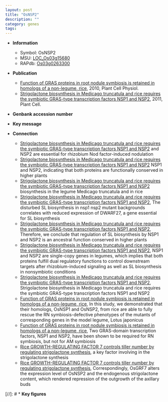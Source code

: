 ```yaml
---
layout: post
title: "OsNSP2"
description: ""
category: genes
tags: 
---
```


* **Information**  
    + Symbol: OsNSP2  
    + MSU: [LOC_Os03g15680](http://rice.plantbiology.msu.edu/cgi-bin/ORF_infopage.cgi?orf=LOC_Os03g15680)  
    + RAPdb: [Os03g0263300](http://rapdb.dna.affrc.go.jp/viewer/gbrowse_details/irgsp1?name=Os03g0263300)  

* **Publication**  
    + [Function of GRAS proteins in root nodule symbiosis is retained in homologs of a non-legume, rice](http://www.ncbi.nlm.nih.gov/pubmed?term=Function+of+GRAS+proteins+in+root+nodule+symbiosis+is+retained+in+homologs+of+a+non-legume,+rice%5BTitle%5D), 2010, Plant Cell Physiol.
    + [Strigolactone biosynthesis in Medicago truncatula and rice requires the symbiotic GRAS-type transcription factors NSP1 and NSP2](http://www.ncbi.nlm.nih.gov/pubmed?term=Strigolactone+biosynthesis+in+Medicago+truncatula+and+rice+requires+the+symbiotic+GRAS-type+transcription+factors+NSP1+and+NSP2%5BTitle%5D), 2011, Plant Cell.

* **Genbank accession number**  

* **Key message**  

* **Connection**  
    + [Strigolactone biosynthesis in Medicago truncatula and rice requires the symbiotic GRAS-type transcription factors NSP1 and NSP2](NSP1) and NSP2 are essential for rhizobium Nod factor-induced nodulation
    + [Strigolactone biosynthesis in Medicago truncatula and rice requires the symbiotic GRAS-type transcription factors NSP1 and NSP2](Oryza+sativa) NSP1 and NSP2, indicating that both proteins are functionally conserved in higher plants
    + [Strigolactone biosynthesis in Medicago truncatula and rice requires the symbiotic GRAS-type transcription factors NSP1 and NSP2](SL) biosynthesis in the legume Medicago truncatula and in rice
    + [Strigolactone biosynthesis in Medicago truncatula and rice requires the symbiotic GRAS-type transcription factors NSP1 and NSP2](http://www.ncbi.nlm.nih.gov/pubmed?term=Strigolactone+biosynthesis+in+Medicago+truncatula+and+rice+requires+the+symbiotic+GRAS-type+transcription+factors+NSP1+and+NSP2%5BTitle%5D), The disturbed SL biosynthesis in nsp1 nsp2 mutant backgrounds correlates with reduced expression of DWARF27, a gene essential for SL biosynthesis
    + [Strigolactone biosynthesis in Medicago truncatula and rice requires the symbiotic GRAS-type transcription factors NSP1 and NSP2](http://www.ncbi.nlm.nih.gov/pubmed?term=Strigolactone+biosynthesis+in+Medicago+truncatula+and+rice+requires+the+symbiotic+GRAS-type+transcription+factors+NSP1+and+NSP2%5BTitle%5D), Therefore, we conclude that regulation of SL biosynthesis by NSP1 and NSP2 is an ancestral function conserved in higher plants
    + [Strigolactone biosynthesis in Medicago truncatula and rice requires the symbiotic GRAS-type transcription factors NSP1 and NSP2](http://www.ncbi.nlm.nih.gov/pubmed?term=Strigolactone+biosynthesis+in+Medicago+truncatula+and+rice+requires+the+symbiotic+GRAS-type+transcription+factors+NSP1+and+NSP2%5BTitle%5D), NSP1 and NSP2 are single-copy genes in legumes, which implies that both proteins fulfill dual regulatory functions to control downstream targets after rhizobium-induced signaling as well as SL biosynthesis in nonsymbiotic conditions
    + [Strigolactone biosynthesis in Medicago truncatula and rice requires the symbiotic GRAS-type transcription factors NSP1 and NSP2](http://www.ncbi.nlm.nih.gov/pubmed?term=Strigolactone+biosynthesis+in+Medicago+truncatula+and+rice+requires+the+symbiotic+GRAS-type+transcription+factors+NSP1+and+NSP2%5BTitle%5D), Strigolactone biosynthesis in Medicago truncatula and rice requires the symbiotic GRAS-type transcription factors NSP1 and NSP2
    + [Function of GRAS proteins in root nodule symbiosis is retained in homologs of a non-legume, rice](http://www.ncbi.nlm.nih.gov/pubmed?term=Function+of+GRAS+proteins+in+root+nodule+symbiosis+is+retained+in+homologs+of+a+non-legume,+rice%5BTitle%5D), In this study, we demonstrated that their homologs, OsNSP1 and OsNSP2, from rice are able to fully rescue the RN symbiosis-defective phenotypes of the mutants of corresponding genes in the model legume, Lotus japonicus
    + [Function of GRAS proteins in root nodule symbiosis is retained in homologs of a non-legume, rice](http://www.ncbi.nlm.nih.gov/pubmed?term=Function+of+GRAS+proteins+in+root+nodule+symbiosis+is+retained+in+homologs+of+a+non-legume,+rice%5BTitle%5D), Two GRAS-domain transcription factors, NSP1 and NSP2, have been shown to be required for RN symbiosis, but not for AM symbiosis
    + [Rice GROWTH-REGULATING FACTOR 7 controls tiller number by regulating strigolactone synthesis](OsNSP2), a key factor involving in the strigolactone synthesis
    + [Rice GROWTH-REGULATING FACTOR 7 controls tiller number by regulating strigolactone synthesis](http://www.ncbi.nlm.nih.gov/pubmed?term=Rice+GROWTH-REGULATING+FACTOR+7+controls+tiller+number+by+regulating+strigolactone+synthesis%5BTitle%5D),  Correspondingly, OsGRF7 alters the expression level of OsNSP2 and the endogenous strigolactone content, which rendered repression of the outgrowth of the axillary buds

[//]: # * **Key figures**  


